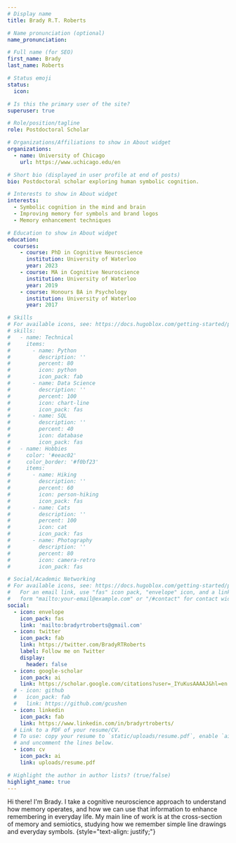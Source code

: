 ```yaml
---
# Display name
title: Brady R.T. Roberts

# Name pronunciation (optional)
name_pronunciation: 

# Full name (for SEO)
first_name: Brady
last_name: Roberts

# Status emoji
status:
  icon:

# Is this the primary user of the site?
superuser: true

# Role/position/tagline
role: Postdoctoral Scholar

# Organizations/Affiliations to show in About widget
organizations:
  - name: University of Chicago
    url: https://www.uchicago.edu/en

# Short bio (displayed in user profile at end of posts)
bio: Postdoctoral scholar exploring human symbolic cognition.

# Interests to show in About widget
interests:
  - Symbolic cognition in the mind and brain
  - Improving memory for symbols and brand logos
  - Memory enhancement techniques

# Education to show in About widget
education:
  courses:
    - course: PhD in Cognitive Neuroscience
      institution: University of Waterloo
      year: 2023
    - course: MA in Cognitive Neuroscience
      institution: University of Waterloo
      year: 2019
    - course: Honours BA in Psychology
      institution: University of Waterloo
      year: 2017

# Skills
# For available icons, see: https://docs.hugoblox.com/getting-started/page-builder/#icons
# skills:
#   - name: Technical
#     items:
#       - name: Python
#         description: ''
#         percent: 80
#         icon: python
#         icon_pack: fab
#       - name: Data Science
#         description: ''
#         percent: 100
#         icon: chart-line
#         icon_pack: fas
#       - name: SQL
#         description: ''
#         percent: 40
#         icon: database
#         icon_pack: fas
#   - name: Hobbies
#     color: '#eeac02'
#     color_border: '#f0bf23'
#     items:
#       - name: Hiking
#         description: ''
#         percent: 60
#         icon: person-hiking
#         icon_pack: fas
#       - name: Cats
#         description: ''
#         percent: 100
#         icon: cat
#         icon_pack: fas
#       - name: Photography
#         description: ''
#         percent: 80
#         icon: camera-retro
#         icon_pack: fas

# Social/Academic Networking
# For available icons, see: https://docs.hugoblox.com/getting-started/page-builder/#icons
#   For an email link, use "fas" icon pack, "envelope" icon, and a link in the
#   form "mailto:your-email@example.com" or "/#contact" for contact widget.
social:
  - icon: envelope
    icon_pack: fas
    link: 'mailto:bradyrtroberts@gmail.com'
  - icon: twitter
    icon_pack: fab
    link: https://twitter.com/BradyRTRoberts
    label: Follow me on Twitter
    display:
      header: false
  - icon: google-scholar
    icon_pack: ai
    link: https://scholar.google.com/citations?user=_IYuKusAAAAJ&hl=en
  # - icon: github
  #   icon_pack: fab
  #   link: https://github.com/gcushen
  - icon: linkedin
    icon_pack: fab
    link: https://www.linkedin.com/in/bradyrtroberts/
  # Link to a PDF of your resume/CV.
  # To use: copy your resume to `static/uploads/resume.pdf`, enable `ai` icons in `params.yaml`,
  # and uncomment the lines below.
  - icon: cv
    icon_pack: ai
    link: uploads/resume.pdf

# Highlight the author in author lists? (true/false)
highlight_name: true
---
```


Hi there! I'm Brady. I take a cognitive neuroscience approach to understand how memory operates, and how we can use that information to enhance remembering in everyday life. 
My main line of work is at the cross-section of memory and semiotics, studying how we remember simple line drawings and everyday symbols.
{style="text-align: justify;"}
